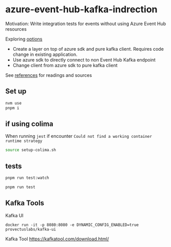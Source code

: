 # azure-event-hub-kafka-indrection

Motivation: Write integration tests for events without using Azure Event Hub resources

Exploring [options](options.md)
- Create a layer on top of azure sdk and pure kafka client. Requires code change in existing application.
- Use azure sdk to directly connect to non Event Hub Kafka endpoint
- Change client from azure sdk to pure kafka client


See [references](references.md) for readings and sources

## Set up

```bash
nvm use
pnpm i
```

## if using colima

When running `jest` if encounter `Could not find a working container runtime strategy`

```bash
source setup-colima.sh
```

## tests

```bash
pnpm run test:watch
```

```bash
pnpm run test
```

## Kafka Tools

Kafka UI

```docker run -it -p 8080:8080 -e DYNAMIC_CONFIG_ENABLED=true provectuslabs/kafka-ui```

Kafka Tool
<https://kafkatool.com/download.html/>